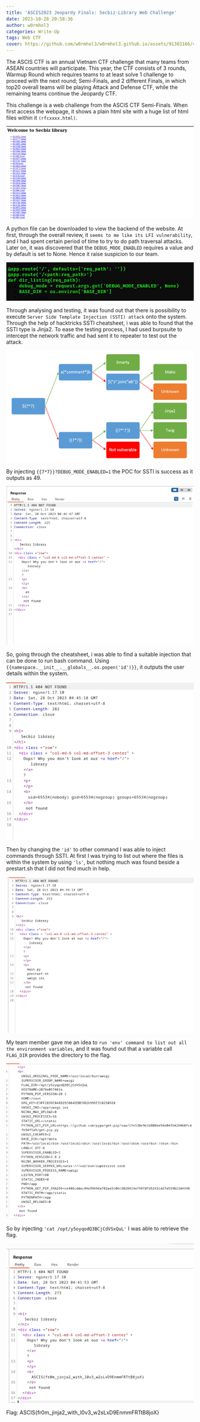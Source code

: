 ```yaml
---
title: 'ASCIS2023 Jeopardy Finals: Secbiz-Library Web Challenge'
date: 2023-10-28 20:58:36
author: w0rmhol3
categories: Write-Up
tags: Web CTF
cover: https://github.com/w0rmhol3/w0rmhol3.github.io/assets/91303166/40327b82-bf06-47ba-bb23-2b42b4c79452
---
```

The ASCIS CTF is an annual Vietnam CTF challenge that many teams from ASEAN countries will participate. This year, the CTF consists of 3 rounds, Warmup Round which requires teams to at least solve 1 challenge to proceed with the next round; Semi-Finals, and 2 different Finals, in which top20 overall teams will be playing Attack and Defense CTF, while the remaining teams continue the Jeopardy CTF. <!--more--> 

This challenge is a web challenge from the ASCIS CTF Semi-Finals. When first access the webpage, it shows a plain html site with a huge list of html files within it `(rfcxxxx.html)`. 

![Webpage](https://github.com/w0rmhol3/w0rmhol3-Blog/blob/main/source/_img/ASCISCTF/Webpage.png)

A python file can be downloaded to view the backend of the website. At first, through the overall review, it `seems to me like its LFI vulnerability`, and I had spent certain period of time to try to do path traversal attacks. Later on, it was discovered that the `DEBUG_MODE_ENABLED` requires a value and by default is set to None. Hence it raise suspicion to our team. 

![Source Code](https://github.com/w0rmhol3/w0rmhol3-Blog/blob/main/source/_img/ASCISCTF/SourceCode.png)

Through analysing and testing, it was found out that there is possibility to execute `Server Side Template Injection (SSTI) attack` onto the system. Through the help of hacktricks SSTI cheatsheet, i was able to found that the SSTI type is Jinja2. To ease the testing process, I had used burpsuite to intercept the network traffic and had sent it to repeater to test out the attack.

![Types Of SSTI](https://github.com/w0rmhol3/w0rmhol3-Blog/blob/main/source/_img/ASCISCTF/CheatSheet.png)

By injecting `{{7*7}}?DEBUG_MODE_ENABLED=1` the POC for SSTI is success as it outputs as 49.  

![POC](https://github.com/w0rmhol3/w0rmhol3-Blog/blob/main/source/_img/ASCISCTF/POC.png)

So, going through the cheatsheet, i was able to find a suitable injection that can be done to run bash command. Using `{{namespace.__init__.__globals__.os.popen('id')}}`, it outputs the user details within the system.

![id](https://github.com/w0rmhol3/w0rmhol3-Blog/blob/main/source/_img/ASCISCTF/Id.png)


Then by changing the `'id'` to other command I was able to inject commands through SSTI. At first I was trying to list out where the files is within the system by using `'ls'`, but nothing much was found beside a prestart.sh that I did not find much in help.

![ls](https://github.com/w0rmhol3/w0rmhol3-Blog/blob/main/source/_img/ASCISCTF/ls.png)


My team member gave me an idea to `run 'env' command to list out all the environment variables`, and it was found out that a variable call `FLAG_DIR` provides the directory to the flag.

![env](https://github.com/w0rmhol3/w0rmhol3-Blog/blob/main/source/_img/ASCISCTF/env.png)


So by injecting `'cat /opt/y5oyqodQ3BCjCdVSxQuL'` I was able to retrieve the flag.

![Solution](https://github.com/w0rmhol3/w0rmhol3-Blog/blob/main/source/_img/ASCISCTF/flag.png)


Flag: ASCIS{fr0m_jinja2_with_l0v3_w2sLxD9EnmmFRTtB8joX}


